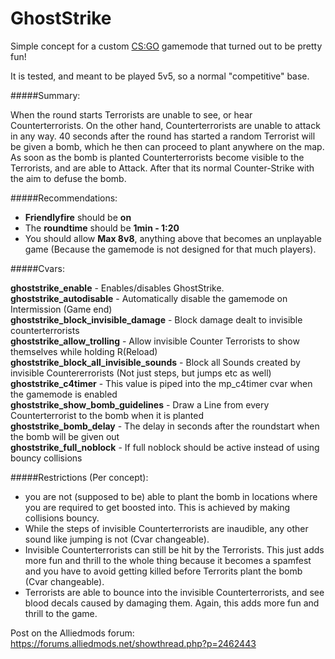 # GhostStrike
Simple concept for a custom [CS:GO](http://store.steampowered.com/app/730/?l=german) gamemode that turned out to be pretty fun!

It is tested, and meant to be played 5v5, so a normal "competitive" base.

#####Summary:

When the round starts Terrorists are unable to see, or hear Counterterrorists. On the other hand, Counterterrorists are unable to attack in any way. 40 seconds after the round has started a random Terrorist will be given a bomb, which he then can proceed to plant anywhere on the map. As soon as the bomb is planted Counterterrorists become visible to the Terrorists, and are able to Attack. After that its normal Counter-Strike with the aim to defuse the bomb.

#####Recommendations:

- **Friendlyfire** should be **on**		
- The **roundtime** should be **1min - 1:20**		
- You should allow **Max 8v8**, anything above that becomes an unplayable game (Because the gamemode is not designed for that much players).

#####Cvars:

**ghoststrike_enable** - Enables/disables GhostStrike.		
**ghoststrike_autodisable** - Automatically disable the gamemode on Intermission (Game end)		
**ghoststrike_block_invisible_damage** - Block damage dealt to invisible counterterrorists		
**ghoststrike_allow_trolling** - Allow invisible Counter Terrorists to show themselves while holding R(Reload)		
**ghoststrike_block_all_invisible_sounds** - Block all Sounds created by invisible Countererrorists (Not just steps, but jumps etc as well)		
**ghoststrike_c4timer** - This value is piped into the mp_c4timer cvar when the gamemode is enabled		
**ghoststrike_show_bomb_guidelines** - Draw a Line from every Counterterrorist to the bomb when it is planted		
**ghoststrike_bomb_delay** - The delay in seconds after the roundstart when the bomb will be given out		
**ghoststrike_full_noblock** - If full noblock should be active instead of using bouncy collisions

#####Restrictions (Per concept):

- you are not (supposed to be) able to plant the bomb in locations where you are required to get boosted into. This is achieved by making collisions bouncy.
- While the steps of invisible Counterterrorists are inaudible, any other sound like jumping is not (Cvar changeable).
- Invisible Counterterrorists can still be hit by the Terrorists. This just adds more fun and thrill to the whole thing because it becomes a spamfest and you have to avoid getting killed before Terrorits plant the bomb (Cvar changeable).
- Terrorists are able to bounce into the invisible Counterterrorists, and see blood decals caused by damaging them. Again, this adds more fun and thrill to the game.

Post on the Alliedmods forum: https://forums.alliedmods.net/showthread.php?p=2462443
